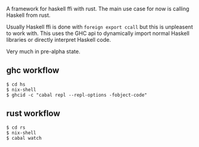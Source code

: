 A framework for haskell ffi with rust. The main use case for now is calling Haskell from rust.

Usually Haskell ffi is done with `foreign export ccall` but this is unpleasent to work with. This
uses the GHC api to dynamically import normal Haskell libraries or directly interpret Haskell code.

Very much in pre-alpha state.

## ghc workflow

```
$ cd hs
$ nix-shell
$ ghcid -c "cabal repl --repl-options -fobject-code"
```

## rust workflow

```
$ cd rs
$ nix-shell
$ cabal watch
```
